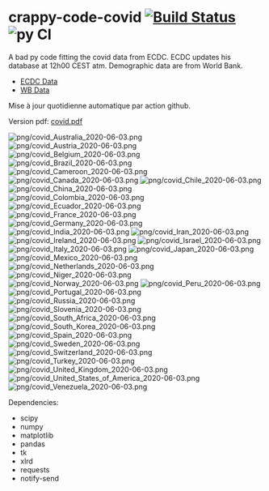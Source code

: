 # crappy-code-covid [![Build Status](https://cloud.drone.io/api/badges/a-lemonnier/crappy-code-covid/status.svg)](https://cloud.drone.io/a-lemonnier/crappy-code-covid) ![py CI](https://github.com/a-lemonnier/crappy-code-covid/workflows/py%20CI/badge.svg)
 
A bad py code fitting the covid data from ECDC. ECDC updates his database at 12h00 CEST atm. Demographic data are from World Bank.
 
- [ECDC Data](https://www.ecdc.europa.eu/en/publications-data/download-todays-data-geographic-distribution-covid-19-cases-worldwide)
- [WB Data](https://data.worldbank.org/indicator/sp.pop.totl)
 
 
Mise à jour quotidienne automatique par action github.
 
Version pdf: [covid.pdf](https://github.com/a-lemonnier/crappy-code-covid/raw/master/covid.pdf)
 
![png/covid_Australia_2020-06-03.png](png/covid_Australia_2020-06-03.png)
![png/covid_Austria_2020-06-03.png](png/covid_Austria_2020-06-03.png)
![png/covid_Belgium_2020-06-03.png](png/covid_Belgium_2020-06-03.png)
![png/covid_Brazil_2020-06-03.png](png/covid_Brazil_2020-06-03.png)
![png/covid_Cameroon_2020-06-03.png](png/covid_Cameroon_2020-06-03.png)
![png/covid_Canada_2020-06-03.png](png/covid_Canada_2020-06-03.png)
![png/covid_Chile_2020-06-03.png](png/covid_Chile_2020-06-03.png)
![png/covid_China_2020-06-03.png](png/covid_China_2020-06-03.png)
![png/covid_Colombia_2020-06-03.png](png/covid_Colombia_2020-06-03.png)
![png/covid_Ecuador_2020-06-03.png](png/covid_Ecuador_2020-06-03.png)
![png/covid_France_2020-06-03.png](png/covid_France_2020-06-03.png)
![png/covid_Germany_2020-06-03.png](png/covid_Germany_2020-06-03.png)
![png/covid_India_2020-06-03.png](png/covid_India_2020-06-03.png)
![png/covid_Iran_2020-06-03.png](png/covid_Iran_2020-06-03.png)
![png/covid_Ireland_2020-06-03.png](png/covid_Ireland_2020-06-03.png)
![png/covid_Israel_2020-06-03.png](png/covid_Israel_2020-06-03.png)
![png/covid_Italy_2020-06-03.png](png/covid_Italy_2020-06-03.png)
![png/covid_Japan_2020-06-03.png](png/covid_Japan_2020-06-03.png)
![png/covid_Mexico_2020-06-03.png](png/covid_Mexico_2020-06-03.png)
![png/covid_Netherlands_2020-06-03.png](png/covid_Netherlands_2020-06-03.png)
![png/covid_Niger_2020-06-03.png](png/covid_Niger_2020-06-03.png)
![png/covid_Norway_2020-06-03.png](png/covid_Norway_2020-06-03.png)
![png/covid_Peru_2020-06-03.png](png/covid_Peru_2020-06-03.png)
![png/covid_Portugal_2020-06-03.png](png/covid_Portugal_2020-06-03.png)
![png/covid_Russia_2020-06-03.png](png/covid_Russia_2020-06-03.png)
![png/covid_Slovenia_2020-06-03.png](png/covid_Slovenia_2020-06-03.png)
![png/covid_South_Africa_2020-06-03.png](png/covid_South_Africa_2020-06-03.png)
![png/covid_South_Korea_2020-06-03.png](png/covid_South_Korea_2020-06-03.png)
![png/covid_Spain_2020-06-03.png](png/covid_Spain_2020-06-03.png)
![png/covid_Sweden_2020-06-03.png](png/covid_Sweden_2020-06-03.png)
![png/covid_Switzerland_2020-06-03.png](png/covid_Switzerland_2020-06-03.png)
![png/covid_Turkey_2020-06-03.png](png/covid_Turkey_2020-06-03.png)
![png/covid_United_Kingdom_2020-06-03.png](png/covid_United_Kingdom_2020-06-03.png)
![png/covid_United_States_of_America_2020-06-03.png](png/covid_United_States_of_America_2020-06-03.png)
![png/covid_Venezuela_2020-06-03.png](png/covid_Venezuela_2020-06-03.png)
 
Dependencies:
- scipy
- numpy
- matplotlib
- pandas
- tk
- xlrd
- requests
- notify-send
